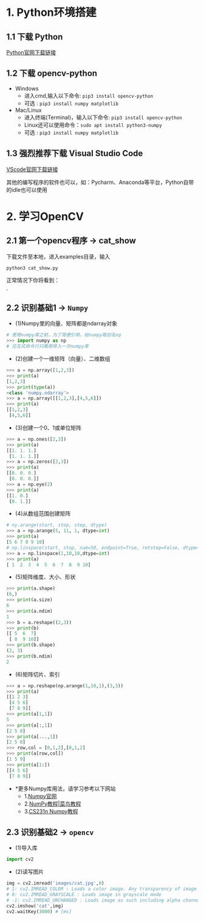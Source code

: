 # 1. Python环境搭建
## 1.1 下载 Python
[Python官网下载链接](https://www.python.org/)
<!-- ![1](figs/Python_web.png) -->

## 1.2 下载 opencv-python
* Windows
    * 进入cmd,输入以下命令: `pip3 install opencv-python`
    * 可选 : `pip3 install numpy matplotlib`
* Mac/Linux
    * 进入终端(Terminal)，输入以下命令: `pip3 install opencv-python`
    * Linux还可以使用命令：`sudo apt install python3-numpy`
    * 可选 : `pip3 install numpy matplotlib`

## 1.3 强烈推荐下载 Visual Studio Code
[VScode官网下载链接](https://code.visualstudio.com/)

其他的编写程序的软件也可以，如：Pycharm、Anaconda等平台，Python自带的idle也可以使用

# 2. 学习OpenCV
## 2.1 第一个opencv程序 -> cat_show
下载文件至本地，进入examples目录，输入

```python3 cat_show.py```

正常情况下你将看到：
<!-- ![1](figs/cat_show.png) -->
<img src="figs/cv2_cat.png" style="zoom:25%">

## 2.2 识别基础1 -> `Numpy`

* (1)Numpy里的向量、矩阵都是ndarray对象
```python
# 使用numpy库之前，为了简便引用，给numpy取别名np
>>> import numpy as np
# 交互式命令行只需用导入一次numpy库
```
* (2)创建一个一维矩阵（向量）、二维数组
```python
>>> a = np.array([1,2,3])
>>> print(a)
[1,2,3]
>>> print(type(a))
<class 'numpy.ndarray'>
>>> a = np.array([[1,2,3],[4,5,6]])
>>> print(a)
[[1,2,3]
 [4,5,6]]
```
* (3)创建一个0、1或单位矩阵
```python
>>> a = np.ones([2,3])
>>> print(a)
[[1. 1. 1.]
 [1. 1. 1.]]
>>> a = np.zeros([2,3])
>>> print(a)
[[0. 0. 0.]
 [0. 0. 0.]]
>>> a = np.eye(2)
>>> print(a)
[[1. 0.]
 [0. 1.]]
```
* (4)从数组范围创建矩阵
```python
# ny.arange(start, stop, step, dtype)
>>> a = np.arange(5, 11, 1, dtype=int)
>>> print(a)
[5 6 7 8 9 10]
# np.linspace(start, stop, num=50, endpoint=True, retstep=False, dtype=None)
>>> a = np.linspace(1,10,10,dtype=int)
>>> print(a)
[ 1  2  3  4  5  6  7  8  9 10]
```
* (5)矩阵维度、大小、形状
```python
>>> print(a.shape)
(6,)
>>> print(a.size)
6
>>> print(a.ndim)
1
>>> b = a.reshape((2,3))
>>> print(b)
[[ 5  6  7]
 [ 8  9 10]]
>>> print(b.shape)
(2, 3)
>>> print(b.ndim)
2
```
* (6)矩阵切片、索引
```python
>>> a = np.reshape(np.arange(1,10,1),(3,3))
>>> print(a)
[[1 2 3]
 [4 5 6]
 [7 8 9]]
>>> print(a[1,1])
5
>>> print(a[:,1])
[2 5 8]
>>> print(a[...,1])
[2 5 8]
>>> row,col = [0,1,2],[0,1,2]
>>> print(a[row,col])
[1 5 9]
>>> print(a[1:])
[[4 5 6]
 [7 8 9]]
```
* *更多Numpy库用法，请学习参考以下网站
    * 1.[Numpy官网](https://numpy.org/doc/stable/reference/)
    * 2.[NumPy教程|菜鸟教程](https://www.runoob.com/numpy/numpy-tutorial.html)
    * 3.[CS231n Numpy教程](https://cs231n.github.io/python-numpy-tutorial/)

## 2.3 识别基础2 -> `opencv`
* (1)导入库
```python
import cv2
```
* (2)读写图片
```python
img = cv2.imread('images/cat.jpg',0)
# 1: cv2.IMREAD_COLOR : Loads a color image. Any transparency of image will be neglected. It is the default flag.
# 0: cv2.IMREAD_GRAYSCALE : Loads image in grayscale mode
# -1: cv2.IMREAD_UNCHANGED : Loads image as such including alpha channel
cv2.imshow('cat',img)
cv2.waitKey(3000) # [ms]
```
